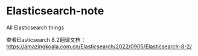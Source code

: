 # Elasticsearch-note
All Elasticsearch things

查看Elasticsearch 8.2翻译文档：https://amazingkoala.com.cn/Elasticsearch/2022/0905/Elasticsearch-8-2/
